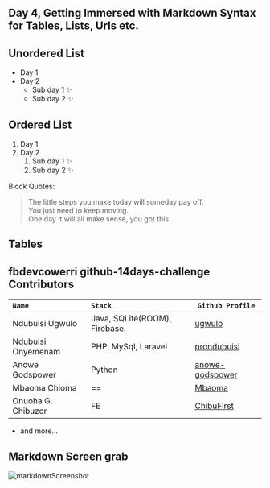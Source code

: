 ## Day 4, Getting Immersed with Markdown Syntax for Tables, Lists, Urls etc.

## Unordered List

* Day 1
* Day 2
    * Sub day 1 :sparkles:
    * Sub day 2 :sparkles:

## Ordered List

1. Day 1
2. Day 2
    1. Sub day 1 :sparkles:
    2. Sub day 2 :sparkles:

Block Quotes:
> The little steps you make today will someday pay off. <br>
> You just need to keep moving. <br>
> One day it will all make sense, you got this.

## Tables

## fbdevcowerri github-14days-challenge Contributors
`Name `           | `Stack` | `Github Profile`
| :---------| :------------ | ----- |
| Ndubuisi Ugwulo | Java, SQLite(ROOM), Firebase. | [ugwulo](https://github.com/ugwulo)
| Ndubuisi Onyemenam | PHP, MySql, Laravel | [prondubuisi](https://github.com/prondubuisi)
| Anowe Godspower | Python | [anowe-godspower](https://github.com/anowe-godspower)
| Mbaoma Chioma | == | [Mbaoma](https://github.com/Mbaoma)
| Onuoha G. Chibuzor | FE | [ChibuFirst](https://github.com/ChibuFirst)
- and more...

## Markdown Screen grab
![markdownScreenshot](https://user-images.githubusercontent.com/52312550/80769363-d96c1e80-8b44-11ea-9fc7-2b5d58d4f4f9.PNG)

